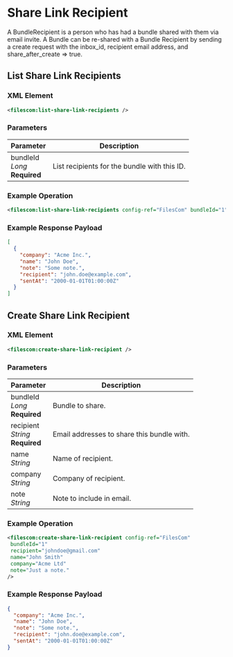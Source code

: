 # Share Link Recipient

A BundleRecipient is a person who has had a bundle shared with them via email invite. A Bundle can be re-shared
with a Bundle Recipient by sending a create request with the inbox_id, recipient email address,
and share_after_create => true.

## List Share Link Recipients

### XML Element

```xml
<filescom:list-share-link-recipients />
```

### Parameters

| Parameter | Description |
| --------- | ----------- |
| bundleId<br/>*Long*<br/>**Required** | List recipients for the bundle with this ID. |


### Example Operation

```xml
<filescom:list-share-link-recipients config-ref="FilesCom" bundleId="1" />
```


### Example Response Payload

```json
[
  {
    "company": "Acme Inc.",
    "name": "John Doe",
    "note": "Some note.",
    "recipient": "john.doe@example.com",
    "sentAt": "2000-01-01T01:00:00Z"
  }
]
```

## Create Share Link Recipient

### XML Element

```xml
<filescom:create-share-link-recipient />
```

### Parameters

| Parameter | Description |
| --------- | ----------- |
| bundleId<br/>*Long*<br/>**Required** | Bundle to share. |
| recipient<br/>*String*<br/>**Required** | Email addresses to share this bundle with. |
| name<br/>*String* | Name of recipient. |
| company<br/>*String* | Company of recipient. |
| note<br/>*String* | Note to include in email. |


### Example Operation

```xml
<filescom:create-share-link-recipient config-ref="FilesCom"
 bundleId="1"
 recipient="johndoe@gmail.com"
 name="John Smith"
 company="Acme Ltd"
 note="Just a note."
/>
```


### Example Response Payload

```json
{
  "company": "Acme Inc.",
  "name": "John Doe",
  "note": "Some note.",
  "recipient": "john.doe@example.com",
  "sentAt": "2000-01-01T01:00:00Z"
}
```


